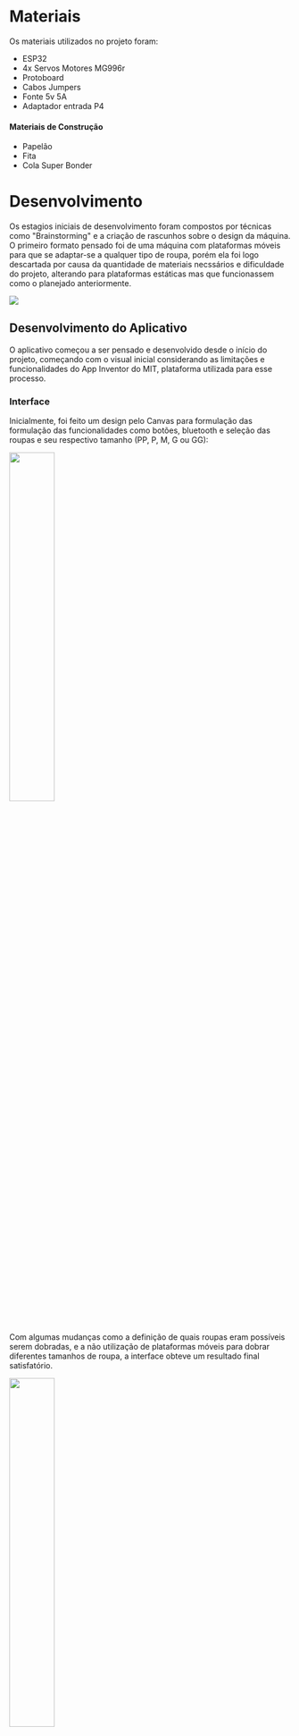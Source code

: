 
# Materiais

Os materiais utilizados no projeto foram:
- ESP32
- 4x Servos Motores MG996r
- Protoboard
- Cabos Jumpers
- Fonte 5v 5A
- Adaptador entrada P4

#### Materiais de Construção

- Papelão
- Fita
- Cola Super Bonder

# Desenvolvimento

Os estagios iniciais de desenvolvimento foram compostos por técnicas como "Brainstorming" e a criação de rascunhos sobre o design da máquina. O primeiro formato pensado foi de uma máquina com plataformas móveis para que se adaptar-se a qualquer tipo de roupa, porém ela foi logo descartada por causa da quantidade de materiais necssários e dificuldade do projeto, alterando para plataformas estáticas mas que funcionassem como o planejado anteriormente.

<img src="../Apresentacao/Midia/Scketch.jpeg"><br>

## Desenvolvimento do Aplicativo
O aplicativo começou a ser pensado e desenvolvido desde o início do projeto, começando com o visual inicial considerando as limitações e funcionalidades do App Inventor do MIT, plataforma utilizada para esse processo.

### Interface

Inicialmente, foi feito um design pelo Canvas para formulação das formulação das funcionalidades como botões, bluetooth e seleção das roupas e seu respectivo tamanho (PP, P, M, G ou GG):

<img src="../Apresentacao/Midia/AppInventorScketch.jpeg" width="40%"><br>

Com algumas mudanças como a definição de quais roupas eram possíveis serem dobradas, e a não utilização de plataformas móveis para dobrar diferentes tamanhos de roupa, a interface obteve um resultado final satisfatório.

<img src="../Apresentacao/Midia/AppInventor_view.jpeg" width="40%"><br>

### Código

Como os códigos do App Inventor são inteiramente feitos em blocos, houveram algumas limitações e dificuldades nesse processo, porém conseguiu-se fazé-lo totalmente funcional.

A ideia do código é que quando o usuário aperte qualquer um dos botões de seleção de roupa, o número da variável varie de 1-3 e envie esse valor por bluetooth para o Esp32 ao apertar o botão "Dobrar", que irá interpreta-lo e realizar a dobragem.

<a href="../Apresentacao/Midia/AppInventorCodigo.jpeg">Código do aplicativo</a>

## Desenvolvimento do Hardware

### Montagem

Os primeiros testes com o hardware e código, avaliando bibliotecas e uso dos servos servos, foram feitos na plataforma Tinkercad, antes mesmo da compra dos materiais e componentes

<img src="../Apresentacao/Midia/Tinkercad.jpeg"><br>

Um pouco mais para frente do projeto, começaram a ser feitos os primeiros testes com componentes físicos, utilizando de motores de passo 28BYJ para controle dos movimentos, alimentados por uma fonte externa de 5V 5A que seria necessária para alimentar todos os motores.

<img src="../Apresentacao/Midia/ImgTesteServos1.jpeg" width="90%"><br>

Por causa da incapacidade dos motores 28BYJ de movimentarem as plataformas dado pelo baixo torque do mesmos (2,2 kgf.m), eles tiveram que ser substituídos por servos motores MG996r de alto torque (11 kgf.m) para aguentar o peso dos materiais somado as roupas.

Além disso o material pensado para a estrutura do projeto foi trocado de MDF para papelão por ser uma opção mais viável, barata e leve.

Para a finalização do projeto, foi construída toda a estrutura a base de papelão para apoio dos componentes e plataformas.

<img src="../Apresentacao/Midia/Estrutura.jpeg" width="40%"><br>

### Desenvolvimento do Código

O código destinado ao Esp32 foi feito na plataforma Arduino IDE, destinada ao desenvolvimento de códigos para microcontroladores.

Nos estágios iniciais do desenvolvimento, os códigos foram orientados a rotação dos motores 28BYJ-48 atrelado a módulos de controle ULN2003 utilizando de bibliotecas externas como a "CustomStepper.h", que permite uma abstração dos movimentos dos motores por meio de funções específicas.

Com a troca do motor para o servo MG996r, a biblioteca utilizada passou a ser uma interna do próprio Arduino IDE, a "ESP32Servo.h", que funciona da mesma forma que a "Servo.h", porém previne erros relacionados a diferença entre Arduino e Esp32.

<a href="../Codigo/MotorTeste.ino">Código do ESP32</a>

## Comunicação entre App e Hardware

Para comunicação entre o aplicativo e o ESP32, foi incluida a biblioteca "BluetoothSerial.h" no código do microcontrolador e usadas as ferramentas de bluetooth do App Inventor na interface e código.

Como já explicado, o aplicativo envia um numero de 1-3 como indexador do tipo de roupa para o ESP32, que recebe e aplica em seu programa. O valor desse numero estipula quais plataformas devem ser acionadas ou não para dobragem. Por exemplo, uma camisa utiliza de todas as plataformas para esse processo, enquanto uma bermuda usa apenas duas.

<a href="../Apresentacao/Midia/BluetoothCodigo.jpeg">Código do Bluetooth do aplicativo</a>
